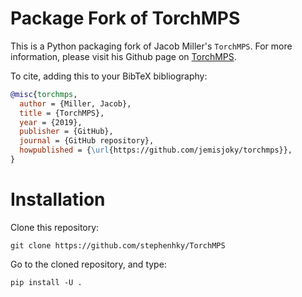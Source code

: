 # Package Fork of TorchMPS

This is a Python packaging fork of Jacob Miller's `TorchMPS`. For more
information, please visit his Github page on [TorchMPS](https://github.com/jemisjoky/TorchMPS).

To cite, adding this to your BibTeX bibliography:

```bibtex
@misc{torchmps,
  author = {Miller, Jacob},
  title = {TorchMPS},
  year = {2019},
  publisher = {GitHub},
  journal = {GitHub repository},
  howpublished = {\url{https://github.com/jemisjoky/torchmps}},
}
```

# Installation

Clone this repository:

```bazaar
git clone https://github.com/stephenhky/TorchMPS
```

Go to the cloned repository, and type:

```bazaar
pip install -U .
```